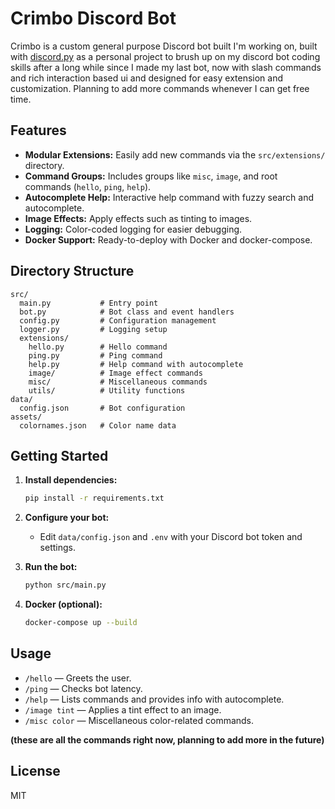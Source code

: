 # Crimbo Discord Bot

Crimbo is a custom general purpose Discord bot built I'm working on, built with [discord.py](https://discordpy.readthedocs.io/) as a personal project to brush up on my discord bot coding skills after a long while since I made my last bot, now with slash commands and rich interaction based ui and designed for easy extension and customization. Planning to add more commands whenever I can get free time.

## Features

-   **Modular Extensions:** Easily add new commands via the `src/extensions/` directory.
-   **Command Groups:** Includes groups like `misc`, `image`, and root commands (`hello`, `ping`, `help`).
-   **Autocomplete Help:** Interactive help command with fuzzy search and autocomplete.
-   **Image Effects:** Apply effects such as tinting to images.
-   **Logging:** Color-coded logging for easier debugging.
-   **Docker Support:** Ready-to-deploy with Docker and docker-compose.

## Directory Structure

```
src/
  main.py           # Entry point
  bot.py            # Bot class and event handlers
  config.py         # Configuration management
  logger.py         # Logging setup
  extensions/
    hello.py        # Hello command
    ping.py         # Ping command
    help.py         # Help command with autocomplete
    image/          # Image effect commands
    misc/           # Miscellaneous commands
    utils/          # Utility functions
data/
  config.json       # Bot configuration
assets/
  colornames.json   # Color name data
```

## Getting Started

1. **Install dependencies:**

    ```sh
    pip install -r requirements.txt
    ```

2. **Configure your bot:**

    - Edit `data/config.json` and `.env` with your Discord bot token and settings.

3. **Run the bot:**

    ```sh
    python src/main.py
    ```

4. **Docker (optional):**
    ```sh
    docker-compose up --build
    ```

## Usage

-   `/hello` — Greets the user.
-   `/ping` — Checks bot latency.
-   `/help` — Lists commands and provides info with autocomplete.
-   `/image tint` — Applies a tint effect to an image.
-   `/misc color` — Miscellaneous color-related commands.

**(these are all the commands right now, planning to add more in the future)**

## License

MIT
